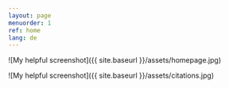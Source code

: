 ```yaml
---
layout: page
menuorder: 1
ref: home
lang: de
---
```



![My helpful screenshot]({{ site.baseurl }}/assets/homepage.jpg)

![My helpful screenshot]({{ site.baseurl }}/assets/citations.jpg)

